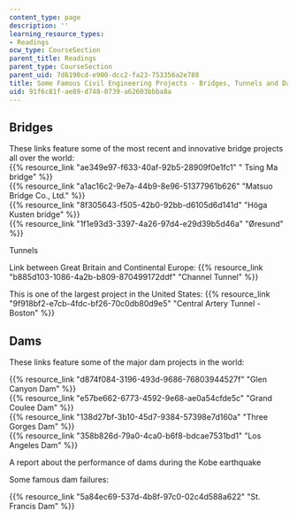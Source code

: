 ```yaml
---
content_type: page
description: ''
learning_resource_types:
- Readings
ocw_type: CourseSection
parent_title: Readings
parent_type: CourseSection
parent_uid: 7d6190cd-e900-dcc2-fa23-753356a2e788
title: Some Famous Civil Engineering Projects - Bridges, Tunnels and Dams
uid: 91f6c81f-ae89-d748-0739-a62603bbba8a
---
```


Bridges
-------

These links feature some of the most recent and innovative bridge projects all over the world:  
{{% resource_link "ae349e97-f633-40af-92b5-28909f0e1fc1" "   Tsing Ma bridge" %}}  
{{% resource_link "a1ac16c2-9e7a-44b9-8e96-51377961b626" "Matsuo Bridge Co., Ltd." %}}  
{{% resource_link "8f305643-f505-42b0-92bb-d6105d6d141d" "Höga Kusten bridge" %}}  
{{% resource_link "1f1e93d3-3397-4a26-97d4-e29d39b5d46a" "Øresund" %}}

Tunnels

Link between Great Britain and Continental Europe: {{% resource_link "b885d103-1086-4a2b-b809-870499172ddf" "Channel Tunnel" %}}

This is one of the largest project in the United States: {{% resource_link "9f918bf2-e7cb-4fdc-bf26-70c0db80d9e5" "Central Artery Tunnel - Boston" %}}

Dams
----

These links feature some of the major dam projects in the world:  
  
{{% resource_link "d874f084-3196-493d-9686-76803944527f" "Glen Canyon Dam" %}}  
{{% resource_link "e57be662-6773-4592-9e68-ae0a54cfde5c" "Grand Coulee Dam" %}}  
{{% resource_link "138d27bf-3b10-45d7-9384-57398e7d160a" "Three Gorges Dam" %}}  
{{% resource_link "358b826d-79a0-4ca0-b6f8-bdcae7531bd1" "Los Angeles Dam" %}}

A report about the performance of dams during the Kobe earthquake

Some famous dam failures:

{{% resource_link "5a84ec69-537d-4b8f-97c0-02c4d588a622" "St. Francis Dam" %}}